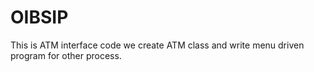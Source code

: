 # OIBSIP
This is ATM interface code we create ATM class and write menu driven program for other process.
